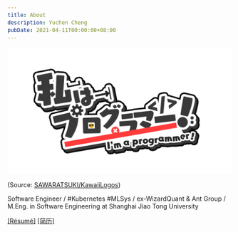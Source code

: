 ```yaml
---
title: About
description: Yuchen Cheng
pubDate: 2021-04-11T00:00:00+08:00
---
```


![IamProgrammer](../../assets/IamProgrammer!.png)

(Source: [SAWARATSUKI/KawaiiLogos](https://github.com/SAWARATSUKI/KawaiiLogos/blob/main/IamSeries/IamProgrammer!.png))

Software Engineer / #Kubernetes #MLSys / ex-WizardQuant & Ant Group / M.Eng. in Software Engineering at Shanghai Jiao Tong University

[[Résumé]](/files/resume.pdf) [[简历]](/files/resume_zh.pdf)
